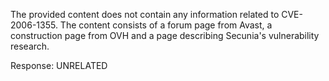 The provided content does not contain any information related to CVE-2006-1355. The content consists of a forum page from Avast, a construction page from OVH and a page describing Secunia's vulnerability research.

Response: UNRELATED
